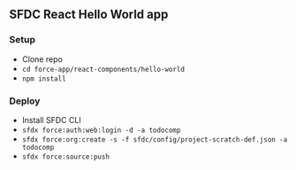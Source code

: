 ## SFDC React Hello World app

### Setup
* Clone repo
* `cd force-app/react-components/hello-world`
* `npm install`

### Deploy
* Install SFDC CLI
* `sfdx force:auth:web:login -d -a todocomp`
* `sfdx force:org:create -s -f sfdc/config/project-scratch-def.json -a todocomp`
* `sfdx force:source:push`